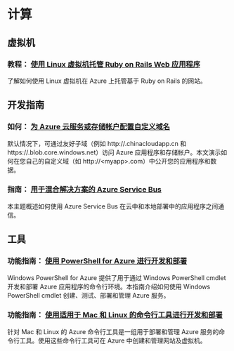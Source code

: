 <properties 
  pageTitle="Ruby-计算 - Azure 微软云"
  metakeywords="" 
  description="" 
  services="" 
  documentationCenter="ruby" 
  authors="" 
  manager="Tiffena" 
  editor="EricChen"/>
<tags ms.service=""
    ms.date=""
    wacn.date="08/11/2016"
    />


<h1 id="menu-ruby-compute">计算</h1>
<h2 id="header-0">虚拟机</h2>
<h3>教程： <a href="/documentation/articles/virtual-machines-linux-classic-ruby-rails-web-app/">使用 Linux 虚拟机托管 Ruby on Rails Web 应用程序</a></h3>
<p>了解如何使用 Linux 虚拟机在 Azure 上托管基于 Ruby on Rails 的网站。</p>
<h2 id="header-1">开发指南</h2>
<h3>如何： <a href="/documentation/articles/cloud-services-custom-domain-name/">为 Azure 云服务或存储帐户配置自定义域名</a></h3>
<p>默认情况下，可通过友好子域（例如 http://<myapp>.chinacloudapp.cn 和 https://<mydata>.blob.core.windows.net）访问 Azure 应用程序和存储帐户。本文演示如何在您自己的自定义域（如 http://&lt;myapp&gt;.com）中公开您的应用程序和数据。</p>
<h3>指南： <a href="/documentation/articles/service-bus-fundamentals-hybrid-solutions/">用于混合解决方案的 Azure Service Bus</a></h3>
<p>本主题概述如何使用 Azure Service Bus 在云中和本地部署中的应用程序之间通信。</p>
<h2 id="header-2">工具</h2>
<h3>功能指南： <a href="/documentation/articles/powershell-install-configure/">使用 PowerShell for Azure 进行开发和部署</a></h3>
<p>Windows PowerShell for Azure 提供了用于通过 Windows PowerShell cmdlet 开发和部署 Azure 应用程序的命令行环境。本指南介绍如何使用 Windows PowerShell cmdlet 创建、测试、部署和管理 Azure 服务。</p>
<h3>功能指南： <a href="/documentation/articles/xplat-cli-install/">使用适用于 Mac 和 Linux 的命令行工具进行开发和部署</a></h3>
<p>针对 Mac 和 Linux 的 Azure 命令行工具是一组用于部署和管理 Azure 服务的命令行工具。使用这些命令行工具可在 Azure 中创建和管理网站及虚拟机。</p>

